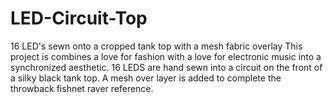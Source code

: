 # LED-Circuit-Top
16 LED's sewn onto a cropped tank top with a mesh fabric overlay
This project is combines a love for fashion with a love for electronic music into a synchronized aesthetic. 16 LEDS are hand sewn into a circuit on the front of a silky black tank top. A mesh over layer is added to complete the throwback fishnet raver reference.
